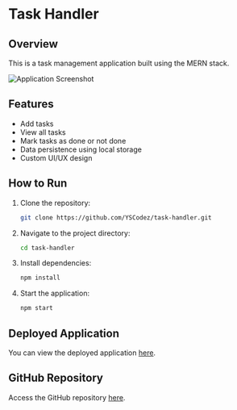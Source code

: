 # Task Handler

## Overview

This is a task management application built using the MERN stack.

![Application Screenshot](src/img/screenshot.png)

## Features

- Add tasks
- View all tasks
- Mark tasks as done or not done
- Data persistence using local storage
- Custom UI/UX design

## How to Run

1. Clone the repository:
    ```bash
    git clone https://github.com/YSCodez/task-handler.git
    ```

2. Navigate to the project directory:
    ```bash
    cd task-handler
    ```

3. Install dependencies:
    ```bash
    npm install
    ```

4. Start the application:
    ```bash
    npm start
    ```

## Deployed Application

You can view the deployed application [here](https://tskhandler.netlify.app/).

## GitHub Repository

Access the GitHub repository [here](https://github.com/YSCodez/task-handler).
